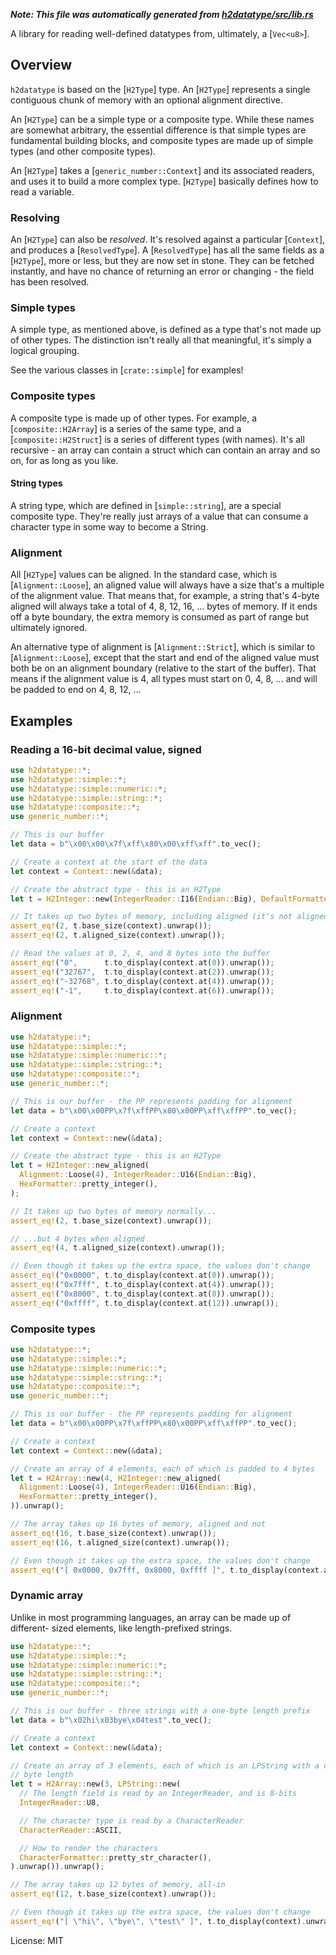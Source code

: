 ***Note: This file was automatically generated from [h2datatype/src/lib.rs](/h2datatype/src/lib.rs)***

A library for reading well-defined datatypes from, ultimately, a [`Vec<u8>`].

## Overview

`h2datatype` is based on the [`H2Type`] type. An [`H2Type`] represents a
single contiguous chunk of memory with an optional alignment directive.

An [`H2Type`] can be a simple type or a composite type. While these names
are somewhat arbitrary, the essential difference is that simple types are
fundamental building blocks, and composite types are made up of simple types
(and other composite types).

An [`H2Type`] takes a [`generic_number::Context`] and its associated
readers, and uses it to build a more complex type. [`H2Type`] basically
defines how to read a variable.

### Resolving

An [`H2Type`] can also be *resolved*. It's resolved against a particular
[`Context`], and produces a [`ResolvedType`]. A [`ResolvedType`] has all the
same fields as a [`H2Type`], more or less, but they are now set in stone.
They can be fetched instantly, and have no chance of returning an error or
changing - the field has been resolved.

### Simple types

A simple type, as mentioned above, is defined as a type that's not made up
of other types. The distinction isn't really all that meaningful, it's
simply a logical grouping.

See the various classes in [`crate::simple`] for examples!

### Composite types

A composite type is made up of other types. For example, a
[`composite::H2Array`] is a series of the same type, and a
[`composite::H2Struct`] is a series of different types (with names). It's
all recursive - an array can contain a struct which can contain an array and
so on, for as long as you like.

#### String types

A string type, which are defined in [`simple::string`], are a special
composite type. They're really just arrays of a value that can consume a
character type in some way to become a String.

### Alignment

All [`H2Type`] values can be aligned. In the standard case, which is
[`Alignment::Loose`], an aligned value will always have a size that's a
multiple of the alignment value. That means that, for example, a string
that's 4-byte aligned will always take a total of 4, 8, 12, 16, ... bytes of
memory. If it ends off a byte boundary, the extra memory is consumed as part
of range but ultimately ignored.

An alternative type of alignment is [`Alignment::Strict`], which is similar
to [`Alignment::Loose`], except that the start and end of the aligned value
must both be on an alignment boundary (relative to the start of the buffer).
That means if the alignment value is 4, all types must start on 0, 4, 8, ...
and will be padded to end on 4, 8, 12, ...

## Examples

### Reading a 16-bit decimal value, signed

```rust
use h2datatype::*;
use h2datatype::simple::*;
use h2datatype::simple::numeric::*;
use h2datatype::simple::string::*;
use h2datatype::composite::*;
use generic_number::*;

// This is our buffer
let data = b"\x00\x00\x7f\xff\x80\x00\xff\xff".to_vec();

// Create a context at the start of the data
let context = Context::new(&data);

// Create the abstract type - this is an H2Type
let t = H2Integer::new(IntegerReader::I16(Endian::Big), DefaultFormatter::new_integer());

// It takes up two bytes of memory, including aligned (it's not aligned)
assert_eq!(2, t.base_size(context).unwrap());
assert_eq!(2, t.aligned_size(context).unwrap());

// Read the values at 0, 2, 4, and 8 bytes into the buffer
assert_eq!("0",      t.to_display(context.at(0)).unwrap());
assert_eq!("32767",  t.to_display(context.at(2)).unwrap());
assert_eq!("-32768", t.to_display(context.at(4)).unwrap());
assert_eq!("-1",     t.to_display(context.at(6)).unwrap());
```

### Alignment

```rust
use h2datatype::*;
use h2datatype::simple::*;
use h2datatype::simple::numeric::*;
use h2datatype::simple::string::*;
use h2datatype::composite::*;
use generic_number::*;

// This is our buffer - the PP represents padding for alignment
let data = b"\x00\x00PP\x7f\xffPP\x80\x00PP\xff\xffPP".to_vec();

// Create a context
let context = Context::new(&data);

// Create the abstract type - this is an H2Type
let t = H2Integer::new_aligned(
  Alignment::Loose(4), IntegerReader::U16(Endian::Big),
  HexFormatter::pretty_integer(),
);

// It takes up two bytes of memory normally...
assert_eq!(2, t.base_size(context).unwrap());

// ...but 4 bytes when aligned
assert_eq!(4, t.aligned_size(context).unwrap());

// Even though it takes up the extra space, the values don't change
assert_eq!("0x0000", t.to_display(context.at(0)).unwrap());
assert_eq!("0x7fff", t.to_display(context.at(4)).unwrap());
assert_eq!("0x8000", t.to_display(context.at(8)).unwrap());
assert_eq!("0xffff", t.to_display(context.at(12)).unwrap());
```

### Composite types

```rust
use h2datatype::*;
use h2datatype::simple::*;
use h2datatype::simple::numeric::*;
use h2datatype::simple::string::*;
use h2datatype::composite::*;
use generic_number::*;

// This is our buffer - the PP represents padding for alignment
let data = b"\x00\x00PP\x7f\xffPP\x80\x00PP\xff\xffPP".to_vec();

// Create a context
let context = Context::new(&data);

// Create an array of 4 elements, each of which is padded to 4 bytes
let t = H2Array::new(4, H2Integer::new_aligned(
  Alignment::Loose(4), IntegerReader::U16(Endian::Big),
  HexFormatter::pretty_integer(),
)).unwrap();

// The array takes up 16 bytes of memory, aligned and not
assert_eq!(16, t.base_size(context).unwrap());
assert_eq!(16, t.aligned_size(context).unwrap());

// Even though it takes up the extra space, the values don't change
assert_eq!("[ 0x0000, 0x7fff, 0x8000, 0xffff ]", t.to_display(context.at(0)).unwrap());
```

### Dynamic array

Unlike in most programming languages, an array can be made up of different-
sized elements, like length-prefixed strings.

```rust
use h2datatype::*;
use h2datatype::simple::*;
use h2datatype::simple::numeric::*;
use h2datatype::simple::string::*;
use h2datatype::composite::*;
use generic_number::*;

// This is our buffer - three strings with a one-byte length prefix
let data = b"\x02hi\x03bye\x04test".to_vec();

// Create a context
let context = Context::new(&data);

// Create an array of 3 elements, each of which is an LPString with a one-
// byte length
let t = H2Array::new(3, LPString::new(
  // The length field is read by an IntegerReader, and is 8-bits
  IntegerReader::U8,

  // The character type is read by a CharacterReader
  CharacterReader::ASCII,

  // How to render the characters
  CharacterFormatter::pretty_str_character(),
).unwrap()).unwrap();

// The array takes up 12 bytes of memory, all-in
assert_eq!(12, t.base_size(context).unwrap());

// Even though it takes up the extra space, the values don't change
assert_eq!("[ \"hi\", \"bye\", \"test\" ]", t.to_display(context).unwrap());
```

License: MIT
